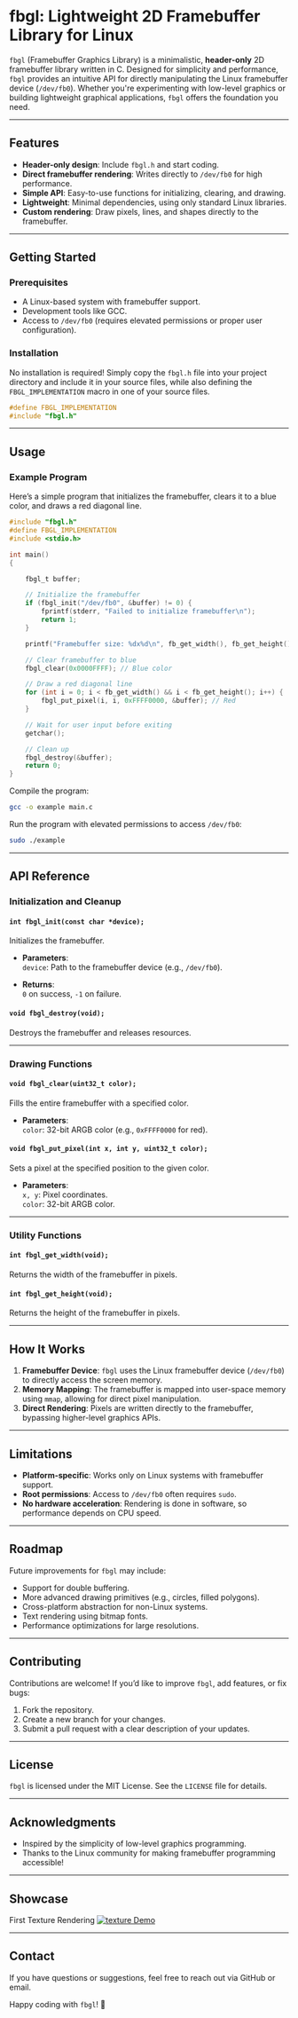 
# fbgl: Lightweight 2D Framebuffer Library for Linux

`fbgl` (Framebuffer Graphics Library) is a minimalistic, **header-only** 2D framebuffer library written in C. Designed for simplicity and performance, `fbgl` provides an intuitive API for directly manipulating the Linux framebuffer device (`/dev/fb0`). Whether you're experimenting with low-level graphics or building lightweight graphical applications, `fbgl` offers the foundation you need.

---

## Features

- **Header-only design**: Include `fbgl.h` and start coding.
- **Direct framebuffer rendering**: Writes directly to `/dev/fb0` for high performance.
- **Simple API**: Easy-to-use functions for initializing, clearing, and drawing.
- **Lightweight**: Minimal dependencies, using only standard Linux libraries.
- **Custom rendering**: Draw pixels, lines, and shapes directly to the framebuffer.

---

## Getting Started

### Prerequisites

- A Linux-based system with framebuffer support.
- Development tools like GCC.
- Access to `/dev/fb0` (requires elevated permissions or proper user configuration).

### Installation

No installation is required! Simply copy the `fbgl.h` file into your project directory and include it in your source files,
while also defining the `FBGL_IMPLEMENTATION` macro in one of your source files.

```c
#define FBGL_IMPLEMENTATION
#include "fbgl.h"
```

---

## Usage

### Example Program

Here’s a simple program that initializes the framebuffer, clears it to a blue color, and draws a red diagonal line.

```c
#include "fbgl.h"
#define FBGL_IMPLEMENTATION
#include <stdio.h>

int main()
{

    fbgl_t buffer;

    // Initialize the framebuffer
    if (fbgl_init("/dev/fb0", &buffer) != 0) {
        fprintf(stderr, "Failed to initialize framebuffer\n");
        return 1;
    }

    printf("Framebuffer size: %dx%d\n", fb_get_width(), fb_get_height());

    // Clear framebuffer to blue
    fbgl_clear(0x0000FFFF); // Blue color

    // Draw a red diagonal line
    for (int i = 0; i < fb_get_width() && i < fb_get_height(); i++) {
        fbgl_put_pixel(i, i, 0xFFFF0000, &buffer); // Red
    }

    // Wait for user input before exiting
    getchar();

    // Clean up
    fbgl_destroy(&buffer);
    return 0;
}
```

Compile the program:

```bash
gcc -o example main.c
```

Run the program with elevated permissions to access `/dev/fb0`:

```bash
sudo ./example
```

---

## API Reference

### Initialization and Cleanup

#### `int fbgl_init(const char *device);`
Initializes the framebuffer.

- **Parameters**:  
  `device`: Path to the framebuffer device (e.g., `/dev/fb0`).

- **Returns**:  
  `0` on success, `-1` on failure.

#### `void fbgl_destroy(void);`
Destroys the framebuffer and releases resources.

---

### Drawing Functions

#### `void fbgl_clear(uint32_t color);`
Fills the entire framebuffer with a specified color.

- **Parameters**:  
  `color`: 32-bit ARGB color (e.g., `0xFFFF0000` for red).

#### `void fbgl_put_pixel(int x, int y, uint32_t color);`
Sets a pixel at the specified position to the given color.

- **Parameters**:  
  `x, y`: Pixel coordinates.  
  `color`: 32-bit ARGB color.

---

### Utility Functions

#### `int fbgl_get_width(void);`
Returns the width of the framebuffer in pixels.

#### `int fbgl_get_height(void);`
Returns the height of the framebuffer in pixels.

---

## How It Works

1. **Framebuffer Device**: `fbgl` uses the Linux framebuffer device (`/dev/fb0`) to directly access the screen memory.
2. **Memory Mapping**: The framebuffer is mapped into user-space memory using `mmap`, allowing for direct pixel manipulation.
3. **Direct Rendering**: Pixels are written directly to the framebuffer, bypassing higher-level graphics APIs.

---

## Limitations

- **Platform-specific**: Works only on Linux systems with framebuffer support.
- **Root permissions**: Access to `/dev/fb0` often requires `sudo`.
- **No hardware acceleration**: Rendering is done in software, so performance depends on CPU speed.

---

## Roadmap

Future improvements for `fbgl` may include:
- Support for double buffering.
- More advanced drawing primitives (e.g., circles, filled polygons).
- Cross-platform abstraction for non-Linux systems.
- Text rendering using bitmap fonts.
- Performance optimizations for large resolutions.

---

## Contributing

Contributions are welcome! If you’d like to improve `fbgl`, add features, or fix bugs:
1. Fork the repository.
2. Create a new branch for your changes.
3. Submit a pull request with a clear description of your updates.

---

## License

`fbgl` is licensed under the MIT License. See the `LICENSE` file for details.

---

## Acknowledgments

- Inspired by the simplicity of low-level graphics programming.
- Thanks to the Linux community for making framebuffer programming accessible!

---

## Showcase

First Texture Rendering
[![texture Demo](https://img.youtube.com/vi/k0Azuq4W4gc/0.jpg)](https://www.youtube.com/watch?v=k0Azuq4W4gc)

---

## Contact

If you have questions or suggestions, feel free to reach out via GitHub or email.

Happy coding with `fbgl`! 🚀
